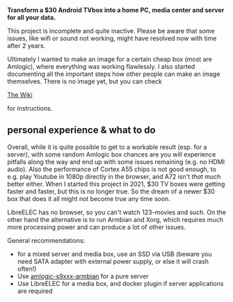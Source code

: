 **Transform a $30 Android TVbox into a home PC, media center and server for all your data.**

This project is incomplete and quite inactive. Please be aware that some issues, like wifi or sound not working, might have resolved now with time after 2 years.

Ultimately I wanted to make an image for a certain cheap box (most are Amlogic), where everything was working flawlessly. I also started documenting all the important steps how other people can make an image themselves.  There is no image yet, but you can check 

[The Wiki](https://github.com/ballerburg9005/android-tvbox-2-linux-pc-and-server/wiki) 

for instructions.

## personal experience & what to do

Overall, while it is quite possible to get to a workable result (esp. for a server), with some random Amlogic box chances are you will experience pitfalls along the way and end up with some issues remaining (e.g. no HDMI audio). Also the performance of Cortex A55 chips is not good enough, to e.g. play Youtube in 1080p directly in the browser, and A72 isn't *that* much better either. When I started this project in 2021, $30 TV boxes were getting faster and faster, but this is no longer true. So the dream of a newer $30 box that does it all might not become true any time soon.

LibreELEC has no browser, so you can't watch 123-movies and such. On the other hand the alternative is to run Armbian and Xorg, which requires much more processing power and can produce a lot of other issues.

General recommendations:

* for a mixed server and media box, use an SSD via USB (beware you need SATA adapter with external power supply, or else it will crash often!)
* Use [amlogic-s9xxx-armbian](https://github.com/ophub/amlogic-s9xxx-armbian) for a pure server
* Use LibreELEC for a media box, and docker plugin if server applications are required

